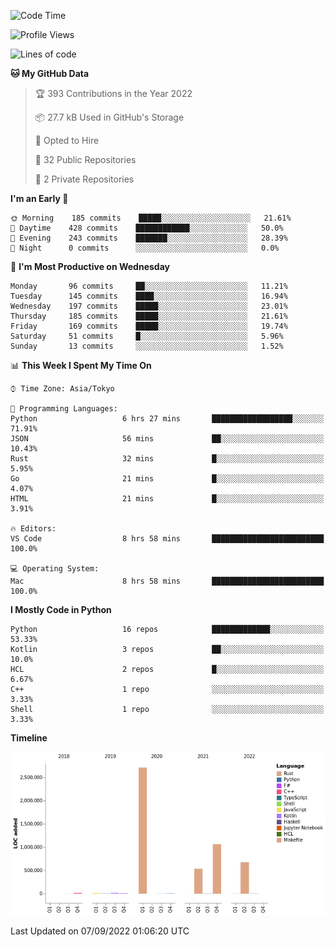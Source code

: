 <!--START_SECTION:waka-->
![Code Time](http://img.shields.io/badge/Code%20Time-458%20hrs%2030%20mins-blue)

![Profile Views](http://img.shields.io/badge/Profile%20Views-0-blue)

![Lines of code](https://img.shields.io/badge/From%20Hello%20World%20I%27ve%20Written-5%20Million%20lines%20of%20code-blue)

**🐱 My GitHub Data** 

> 🏆 393 Contributions in the Year 2022
 > 
> 📦 27.7 kB Used in GitHub's Storage 
 > 
> 💼 Opted to Hire
 > 
> 📜 32 Public Repositories 
 > 
> 🔑 2 Private Repositories  
 > 
**I'm an Early 🐤** 

```text
🌞 Morning    185 commits    █████░░░░░░░░░░░░░░░░░░░░   21.61% 
🌆 Daytime    428 commits    ████████████░░░░░░░░░░░░░   50.0% 
🌃 Evening    243 commits    ███████░░░░░░░░░░░░░░░░░░   28.39% 
🌙 Night      0 commits      ░░░░░░░░░░░░░░░░░░░░░░░░░   0.0%

```
📅 **I'm Most Productive on Wednesday** 

```text
Monday       96 commits     ██░░░░░░░░░░░░░░░░░░░░░░░   11.21% 
Tuesday      145 commits    ████░░░░░░░░░░░░░░░░░░░░░   16.94% 
Wednesday    197 commits    █████░░░░░░░░░░░░░░░░░░░░   23.01% 
Thursday     185 commits    █████░░░░░░░░░░░░░░░░░░░░   21.61% 
Friday       169 commits    █████░░░░░░░░░░░░░░░░░░░░   19.74% 
Saturday     51 commits     █░░░░░░░░░░░░░░░░░░░░░░░░   5.96% 
Sunday       13 commits     ░░░░░░░░░░░░░░░░░░░░░░░░░   1.52%

```


📊 **This Week I Spent My Time On** 

```text
⌚︎ Time Zone: Asia/Tokyo

💬 Programming Languages: 
Python                   6 hrs 27 mins       ██████████████████░░░░░░░   71.91% 
JSON                     56 mins             ██░░░░░░░░░░░░░░░░░░░░░░░   10.43% 
Rust                     32 mins             █░░░░░░░░░░░░░░░░░░░░░░░░   5.95% 
Go                       21 mins             █░░░░░░░░░░░░░░░░░░░░░░░░   4.07% 
HTML                     21 mins             █░░░░░░░░░░░░░░░░░░░░░░░░   3.91%

🔥 Editors: 
VS Code                  8 hrs 58 mins       █████████████████████████   100.0%

💻 Operating System: 
Mac                      8 hrs 58 mins       █████████████████████████   100.0%

```

**I Mostly Code in Python** 

```text
Python                   16 repos            █████████████░░░░░░░░░░░░   53.33% 
Kotlin                   3 repos             ██░░░░░░░░░░░░░░░░░░░░░░░   10.0% 
HCL                      2 repos             █░░░░░░░░░░░░░░░░░░░░░░░░   6.67% 
C++                      1 repo              ░░░░░░░░░░░░░░░░░░░░░░░░░   3.33% 
Shell                    1 repo              ░░░░░░░░░░░░░░░░░░░░░░░░░   3.33%

```


**Timeline**

![Chart not found](https://raw.githubusercontent.com/kitagawa-hr/kitagawa-hr/main/charts/bar_graph.png) 


 Last Updated on 07/09/2022 01:06:20 UTC
<!--END_SECTION:waka-->

